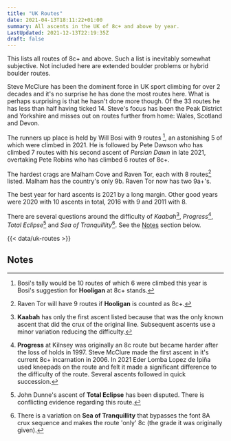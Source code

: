 ```yaml
---
title: "UK Routes"
date: 2021-04-13T18:11:22+01:00
summary: All ascents in the UK of 8c+ and above by year.
LastUpdated: 2021-12-13T22:19:35Z
draft: false
---
```


This lists all routes of 8c+ and above. Such a list is inevitably somewhat subjective. Not included here are extended boulder problems or hybrid boulder routes.



Steve McClure has been the dominent force in UK sport climbing for over 2 decades and it's no surprise he has done the most routes here. What is perhaps surprising is that he hasn't done more though. Of the 33 routes he has less than half having ticked 14. Steve's focus has been the Peak District and Yorkshire and misses out on routes further from home: Wales, Scotland and Devon. 

The runners up place is held by Will Bosi with 9 routes [^1], an astonishing 5 of which were climbed in 2021. He is followed by Pete Dawson who has climbed 7 routes with his second ascent of *Persian Dawn* in late 2021, overtaking Pete Robins who has climbed 6 routes of 8c+.

The hardest crags are Malham Cove and Raven Tor, each with 8 routes[^2] listed. Malham has the country's only 9b. Raven Tor now has two 9a+'s.

The best year for hard ascents is 2021 by a long margin. Other good years were 2020 with 10 ascents in total, 2016 with 9 and 2011 with 8.

There are several questions around the difficulty of *Kaabah*[^3], *Progress*[^4], *Total Eclipse*[^5] and *Sea of Tranquillity*[^6]. See the [Notes](#notes) section below. 

{{< data/uk-routes >}}


## Notes

[^1]: Bosi's tally would be 10 routes of which 6 were climbed this year is Bosi's suggestion for **Hooligan** at 8c+ stands.

[^2]: Raven Tor will have 9 routes if **Hooligan** is counted as 8c+.


[^3]: **Kaabah** has only the first ascent listed because that was the only known ascent that did the crux of the original line. Subsequent ascents use a minor variation reducing the difficulty.

[^4]: **Progress** at Kilnsey was originally an 8c route but became harder after the loss of holds in 1997. Steve McClure made the first ascent in it's current 8c+ incarnation in 2006. In 2021 Eder Lomba Lopez de Ipiña used kneepads on the route and felt it made a significant difference to the difficulty of the route. Several ascents followed in quick succession.

[^5]: John Dunne's ascent of **Total Eclipse** has been disputed. There is conflicting evidence regarding this route.

[^6]: There is a variation on **Sea of Tranquillity** that bypasses the font 8A crux sequence and makes the route 'only' 8c (the grade it was originally given). 
